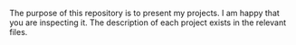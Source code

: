 The purpose of this repository is to present my projects. I am happy that you are inspecting it. The description of each project exists in the relevant files. 
